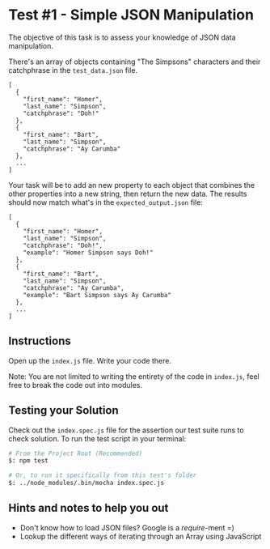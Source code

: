 # Test #1 - Simple JSON Manipulation

The objective of this task is to assess your knowledge of JSON data manipulation.

There's an array of objects containing "The Simpsons" characters and their catchphrase in the `test_data.json` file.

```
[
  {
    "first_name": "Homer",
    "last_name": "Simpson",
    "catchphrase": "Doh!"
  },
  {
    "first_name": "Bart",
    "last_name": "Simpson",
    "catchphrase": "Ay Carumba"
  },
  ...
]
```

Your task will be to add an new property to each object that combines the other properties into a new string, then return the new data. The results should now match what's in the `expected_output.json` file:

```
[
  {
    "first_name": "Homer",
    "last_name": "Simpson",
    "catchphrase": "Doh!",
    "example": "Homer Simpson says Doh!"
  },
  {
    "first_name": "Bart",
    "last_name": "Simpson",
    "catchphrase": "Ay Carumba",
    "example": "Bart Simpson says Ay Carumba"
  },
  ...    
]
```

## Instructions

Open up the `index.js` file.  Write your code there.  

Note: You are not limited to writing the entirety of the code in `index.js`, feel free to break the code out into modules.


## Testing your Solution

Check out the `index.spec.js` file for the assertion our test suite runs to check solution. To run the test script in your terminal:

```bash
# From the Project Root (Recommended)
$: npm test

# Or, to run it specifically from this test's folder
$: ../node_modules/.bin/mocha index.spec.js

```

## Hints and notes to help you out

- Don't know how to load JSON files? Google is a <i>require</i>-ment =)
- Lookup the different ways of iterating through an Array using JavaScript


